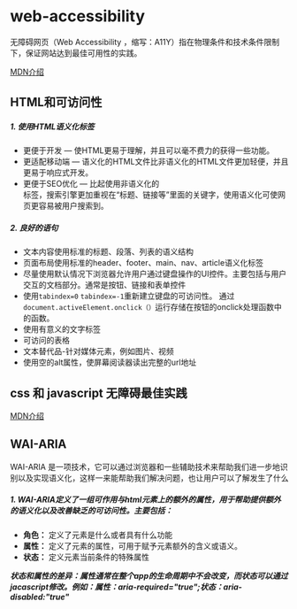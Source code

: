 # web-accessibility
无障碍网页（Web Accessibility ，缩写：A11Y）指在物理条件和技术条件限制下，保证网站达到最佳可用性的实践。

[MDN介绍](https://developer.mozilla.org/zh-CN/docs/Learn/Accessibility/What_is_accessibility)

## HTML和可访问性

##### 1. 使用HTML语义化标签
  * 更便于开发 — 使HTML更易于理解，并且可以毫不费力的获得一些功能。
  * 更适配移动端 — 语义化的HTML文件比非语义化的HTML文件更加轻便，并且更易于响应式开发。
  * 更便于SEO优化 — 比起使用非语义化的<div>标签，搜索引擎更加重视在“标题、链接等”里面的关键字，使用语义化可使网页更容易被用户搜索到。
##### 2. 良好的语句
  * 文本内容使用标准的标题、段落、列表的语义结构
  * 页面布局使用标准的header、footer、main、nav、article语义化标签
  * 尽量使用默认情况下浏览器允许用户通过键盘操作的UI控件。主要包括与用户交互的文档部分。通常是按钮、链接和表单控件
  * 使用`tabindex=0` `tabindex=-1`重新建立键盘的可访问性。 通过`document.activeElement.onclick（）`运行存储在按钮的onclick处理函数中的函数。
  * 使用有意义的文字标签
  * 可访问的表格
  * 文本替代品-针对媒体元素，例如图片、视频
  * 使用空的alt属性，使屏幕阅读器读出完整的url地址

## css 和 javascript 无障碍最佳实践
  [MDN介绍](https://developer.mozilla.org/zh-CN/docs/Learn/Accessibility/CSS_and_JavaScript)

## WAI-ARIA

WAI-ARIA 是一项技术，它可以通过浏览器和一些辅助技术来帮助我们进一步地识别以及实现语义化，这样一来能帮助我们解决问题，也让用户可以了解发生了什么

##### 1. WAI-ARIA定义了一组可作用与html元素上的额外的属性，用于帮助提供额外的语义化以及改善缺乏的可访问性。主要包括：

* __角色：__ 定义了元素是什么或者具有什么功能
* __属性：__ 定义了元素的属性，可用于赋予元素额外的含义或语义。
* __状态：__ 定义元素当前条件的特殊属性

___状态和属性的差异：属性通常在整个app的生命周期中不会改变，而状态可以通过jacascript修改。例如：属性：aria-required="true";状态：aria-disabled:"true"___